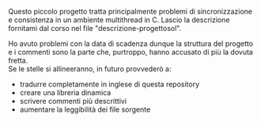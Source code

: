 Questo piccolo progetto tratta principalmente problemi di sincronizzazione e consistenza in un ambiente multithread in C.
Lascio la descrizione fornitami dal corso nel file "descrizione-progettosol".<br>

Ho avuto problemi con la data di scadenza dunque la struttura del progetto e i commenti sono la parte che, purtroppo, hanno accusato di più 
la dovuta fretta.<br> 
Se le stelle si allineeranno, in futuro provvederò a:<br>
- tradurre completamente in inglese di questa repository<br> 
- creare una libreria dinamica<br>
- scrivere commenti più descrittivi<br>
- aumentare la leggibilità dei file sorgente<br> 

